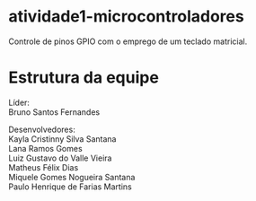 # atividade1-microcontroladores
Controle de pinos GPIO com o emprego de um teclado matricial.

# Estrutura da equipe

Líder:<br>
Bruno Santos Fernandes

Desenvolvedores:<br>
Kayla Cristinny Silva Santana<br>
Lana Ramos Gomes<br>
Luiz Gustavo do Valle Vieira<br>
Matheus Félix Dias<br>
Miquele Gomes Nogueira Santana<br>
Paulo Henrique de Farias Martins<br>
